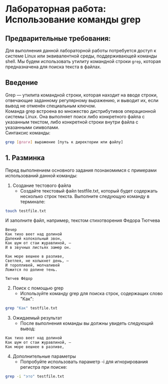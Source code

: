 # Лабораторная работа: Использование команды grep

## Предварительные требования:
Для выполнения данной лабораторной работы потребуется доступ к системе Linux или эквивалентной среды, поддерживающей команды shell. Мы будем использовать утилиту командной строки ```grep```, которая предназначена для поиска текста в файлах.

## Введение
Grep — утилита командной строки, которая находит на вводе строки, отвечающие заданному регулярному выражению, и выводит их, если вывод не отменён специальным ключом. \
Команда grep встроена во множество дистрибутивов операционной системы Linux. Она выполняет поиск либо конкретного файла с указанным текстом, либо конкретной строки внутри файла с указанными символами. \
Синтаксис команды:
``` bash
grep [флаги] выражение [путь к директории или файлу]
```

## 1. Разминка
Перед выполнением основного задания познакомимся с примерами использований данной команды:
1. Создание тестового файла
    - Создайте текстовый файл testfile.txt, который будет содержать несколько строк текста. Выполните следующую команду в терминале:
``` bash
touch testfile.txt
```
И заполните файл, например, текстом стихотворения Федора Тютчева
```
Вечер
Как тихо веет над долиной
Далекий колокольный звон,
Как шум от стаи журавлиной, —
И в звучных листьях замер он.

Как море вешнее в разливе,
Светлея, не колыхнет день, —
И торопливей, молчаливей
Ложится по долине тень.

Тютчев Фёдор
```
2. Поиск с помощью grep
    - Используйте команду grep для поиска строк, содержащих слово "Как":
``` bash
grep "Как" testfile.txt
```
3. Ожидаемый результат
    - После выполнения команды вы должны увидеть следующий вывод:
```
Как тихо веет над долиной
Как шум от стаи журавлиной, —
Как море вешнее в разливе,
```
4. Дополнительные параметры
    - Попробуйте использовать параметр -i для игнорирования регистра при поиске:
``` bash
grep -i "это" testfile.txt
```
